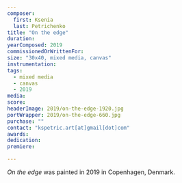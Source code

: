 ```yaml
---
composer:
  first: Ksenia
  last: Petrichenko
title: "On the edge"
duration:
yearComposed: 2019
commissionedOrWrittenFor:
size: "30x40, mixed media, canvas"
instrumentation:
tags:
  - mixed media
  - canvas
  - 2019
media:
score:
headerImage: 2019/on-the-edge-1920.jpg
portWrapper: 2019/on-the-edge-660.jpg
purchase: ""
contact: "kspetric.art[at]gmail[dot]com"
awards:
dedication:
premiere:

---
```

*On the edge* was painted in 2019 in Copenhagen, Denmark.
<br><br>
